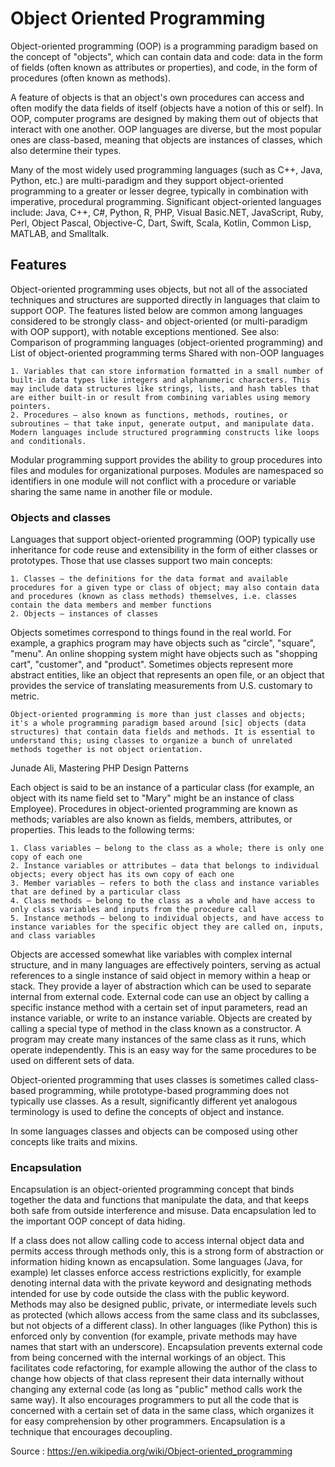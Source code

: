 # Object Oriented Programming

Object-oriented programming (OOP) is a programming paradigm based on the concept of "objects", which can contain data and code: data in the form of fields (often known as attributes or properties), and code, in the form of procedures (often known as methods).

A feature of objects is that an object's own procedures can access and often modify the data fields of itself (objects have a notion of this or self). In OOP, computer programs are designed by making them out of objects that interact with one another. OOP languages are diverse, but the most popular ones are class-based, meaning that objects are instances of classes, which also determine their types.

Many of the most widely used programming languages (such as C++, Java, Python, etc.) are multi-paradigm and they support object-oriented programming to a greater or lesser degree, typically in combination with imperative, procedural programming. Significant object-oriented languages include: Java, C++, C#, Python, R, PHP, Visual Basic.NET, JavaScript, Ruby, Perl, Object Pascal, Objective-C, Dart, Swift, Scala, Kotlin, Common Lisp, MATLAB, and Smalltalk. 

## Features

Object-oriented programming uses objects, but not all of the associated techniques and structures are supported directly in languages that claim to support OOP. The features listed below are common among languages considered to be strongly class- and object-oriented (or multi-paradigm with OOP support), with notable exceptions mentioned.
See also: Comparison of programming languages (object-oriented programming) and List of object-oriented programming terms
Shared with non-OOP languages

    1. Variables that can store information formatted in a small number of built-in data types like integers and alphanumeric characters. This may include data structures like strings, lists, and hash tables that are either built-in or result from combining variables using memory pointers.
    2. Procedures – also known as functions, methods, routines, or subroutines – that take input, generate output, and manipulate data. Modern languages include structured programming constructs like loops and conditionals.

Modular programming support provides the ability to group procedures into files and modules for organizational purposes. Modules are namespaced so identifiers in one module will not conflict with a procedure or variable sharing the same name in another file or module.

### Objects and classes

Languages that support object-oriented programming (OOP) typically use inheritance for code reuse and extensibility in the form of either classes or prototypes. Those that use classes support two main concepts:

    1. Classes – the definitions for the data format and available procedures for a given type or class of object; may also contain data and procedures (known as class methods) themselves, i.e. classes contain the data members and member functions
    2. Objects – instances of classes

Objects sometimes correspond to things found in the real world. For example, a graphics program may have objects such as "circle", "square", "menu". An online shopping system might have objects such as "shopping cart", "customer", and "product". Sometimes objects represent more abstract entities, like an object that represents an open file, or an object that provides the service of translating measurements from U.S. customary to metric.

    Object-oriented programming is more than just classes and objects; it's a whole programming paradigm based around [sic] objects (data structures) that contain data fields and methods. It is essential to understand this; using classes to organize a bunch of unrelated methods together is not object orientation.

Junade Ali, Mastering PHP Design Patterns

Each object is said to be an instance of a particular class (for example, an object with its name field set to "Mary" might be an instance of class Employee). Procedures in object-oriented programming are known as methods; variables are also known as fields, members, attributes, or properties. This leads to the following terms:

    1. Class variables – belong to the class as a whole; there is only one copy of each one
    2. Instance variables or attributes – data that belongs to individual objects; every object has its own copy of each one
    3. Member variables – refers to both the class and instance variables that are defined by a particular class
    4. Class methods – belong to the class as a whole and have access to only class variables and inputs from the procedure call
    5. Instance methods – belong to individual objects, and have access to instance variables for the specific object they are called on, inputs, and class variables

Objects are accessed somewhat like variables with complex internal structure, and in many languages are effectively pointers, serving as actual references to a single instance of said object in memory within a heap or stack. They provide a layer of abstraction which can be used to separate internal from external code. External code can use an object by calling a specific instance method with a certain set of input parameters, read an instance variable, or write to an instance variable. Objects are created by calling a special type of method in the class known as a constructor. A program may create many instances of the same class as it runs, which operate independently. This is an easy way for the same procedures to be used on different sets of data.

Object-oriented programming that uses classes is sometimes called class-based programming, while prototype-based programming does not typically use classes. As a result, significantly different yet analogous terminology is used to define the concepts of object and instance.

In some languages classes and objects can be composed using other concepts like traits and mixins. 

### Encapsulation

Encapsulation is an object-oriented programming concept that binds together the data and functions that manipulate the data, and that keeps both safe from outside interference and misuse. Data encapsulation led to the important OOP concept of data hiding.

If a class does not allow calling code to access internal object data and permits access through methods only, this is a strong form of abstraction or information hiding known as encapsulation. Some languages (Java, for example) let classes enforce access restrictions explicitly, for example denoting internal data with the private keyword and designating methods intended for use by code outside the class with the public keyword. Methods may also be designed public, private, or intermediate levels such as protected (which allows access from the same class and its subclasses, but not objects of a different class). In other languages (like Python) this is enforced only by convention (for example, private methods may have names that start with an underscore). Encapsulation prevents external code from being concerned with the internal workings of an object. This facilitates code refactoring, for example allowing the author of the class to change how objects of that class represent their data internally without changing any external code (as long as "public" method calls work the same way). It also encourages programmers to put all the code that is concerned with a certain set of data in the same class, which organizes it for easy comprehension by other programmers. Encapsulation is a technique that encourages decoupling. 

Source : https://en.wikipedia.org/wiki/Object-oriented_programming
